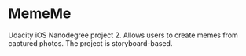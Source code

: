 # MemeMe

Udacity iOS Nanodegree project 2. Allows users to create memes from captured photos. The project is storyboard-based.
